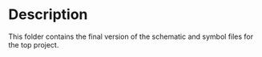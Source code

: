 # Description
This folder contains the final version of the schematic and symbol files for the top project.
